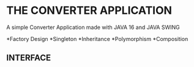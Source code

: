 # THE CONVERTER APPLICATION

A simple Converter Application made with JAVA 16 and JAVA SWING

*Factory Design
*Singleton
*Inheritance
*Polymorphism
*Composition

## INTERFACE
